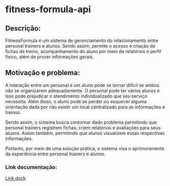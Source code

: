 # fitness-formula-api

<h2>Descrição:</h2>
<p>FitnessFormula é um sistema de gerenciamento do relacionamento entre personal trainers e alunos. Sendo assim, permite o acesso e criação de fichas de treino, acompanhamento do aluno por meio de relatórios e perfil físico, além de prover informações gerais.</p>

<h2>Motivação e problema: </h2>
<p>A interação entre um personal e um aluno pode se tornar difícil se ambos não se organizarem adequadamente. O personal pode ter vários alunos e isso pode prejudicar o atendimento individualizado que seu serviço necessita. Além disso, o aluno pode se perder ou esquecer alguma orientação dada por não existir um local centralizado para as informações e treinos.

Sendo assim, o sistema busca contornar dado problema permitindo que personal trainers registrem fichas, criem relatórios e avaliações para seus alunos. Assim também, permitindo que alunos visualizem essas respectivas informações. 

Portanto, por meio de uma solução prática, o sistema visa o aprimoramento da experiência entre personal trainers e alunos.</p>

<h3>Link documentação:</h3>
<a href="https://api-fitnessformula.onrender.com/api/docs/"> Link dock </a>

